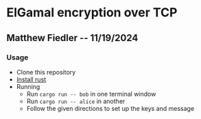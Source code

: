 # ElGamal encryption over TCP
## Matthew Fiedler -- 11/19/2024

### Usage
- Clone this repository
- [Install rust](https://www.rust-lang.org/tools/install)
- Running
  - Run `cargo run -- bob` in one terminal window
  - Run `cargo run -- alice` in another
  - Follow the given directions to set up the keys and message
